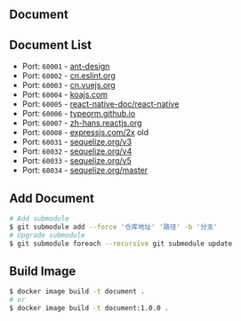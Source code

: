 Document
----

## Document List

- Port: `60001` - [ant-design](https://ant.design/)
- Port: `60002` - [cn.eslint.org](https://cn.eslint.org/)
- Port: `60003` - [cn.vuejs.org](https://cn.vuejs.org/)
- Port: `60004` - [koajs.com](https://koajs.com/)
- Port: `60005` - [react-native-doc/react-native](https://facebook.github.io/react-native/)
- Port: `60006` - [typeorm.github.io](https://typeorm.io/)
- Port: `60007` - [zh-hans.reactjs.org](https://zh-hans.reactjs.org/)
- Port: `60008` - [expressjs.com/2x](http://expressjs.com/) old
- Port: `60031` - [sequelize.org/v3](https://sequelize.org/v3/)
- Port: `60032` - [sequelize.org/v4](https://sequelize.org/v4/)
- Port: `60033` - [sequelize.org/v5](https://sequelize.org/v5/)
- Port: `60034` - [sequelize.org/master](https://sequelize.org/)

## Add Document

```bash
# Add submodule
$ git submodule add --force '仓库地址' '路径' -b '分支'
# Upgrade submodule
$ git submodule foreach --recursive git submodule update
```

## Build Image

```bash
$ docker image build -t document .
# or
$ docker image build -t document:1.0.0 .
```